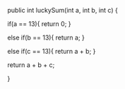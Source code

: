 public int luckySum(int a, int b, int c) {
  
  if(a == 13){
    return 0;
  }
  
  else if(b == 13){
    return a;
  }
  
  else if(c == 13){
    return a + b;
  }
  
  return a + b + c;
  
}
